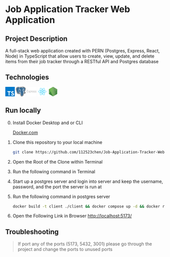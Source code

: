 # Job Application Tracker Web Application

## Project Description

A full-stack web application created with PERN (Postgres, Express, React, Node) in TypeScript that allow users to create, view, update, and delete items from their job tracker through a RESTful API and Postgres database

## Technologies

[<code><img height="30" src="https://raw.githubusercontent.com/github/explore/80688e429a7d4ef2fca1e82350fe8e3517d3494d/topics/typescript/typescript.png"></code>](https://www.typescriptlang.org/)
[<code><img height="30" src="https://raw.githubusercontent.com/github/explore/80688e429a7d4ef2fca1e82350fe8e3517d3494d/topics/postgresql/postgresql.png"></code>](https://www.postgresql.org/)
[<code><img height="30" src="https://raw.githubusercontent.com/github/explore/80688e429a7d4ef2fca1e82350fe8e3517d3494d/topics/express/express.png"></code>](https://expressjs.com/)
[<code><img height="30" src="https://raw.githubusercontent.com/github/explore/80688e429a7d4ef2fca1e82350fe8e3517d3494d/topics/react/react.png"></code>](https://reactjs.org/)
[<code><img height="30" src="https://raw.githubusercontent.com/github/explore/80688e429a7d4ef2fca1e82350fe8e3517d3494d/topics/nodejs/nodejs.png"></code>](https://nodejs.org/en/)

## Run locally

0. Install Docker Desktop and or CLI

   [Docker.com](https://www.docker.com/)

1. Clone this repository to your local machine

   ```bash
   git clone https://github.com/112523chen/Job-Application-Tracker-Web-App.git
   ```

2. Open the Root of the Clone within Terminal

3. Run the following command in Terminal

4. Start up a postgres server and login into server and keep the username, password, and the port the server is run at

5. Run the following command in postgres server

   ```bash
   docker build -t client ./client && docker compose up -d && docker run -rm -p 5173:5173 -d client
   ```

6. Open the Following Link in Browser
   [http://localhost:5173/](http://localhost:5173/)

## Troubleshooting

> If port any of the ports (5173, 5432, 3001) please go through the project and change the ports to unused ports
